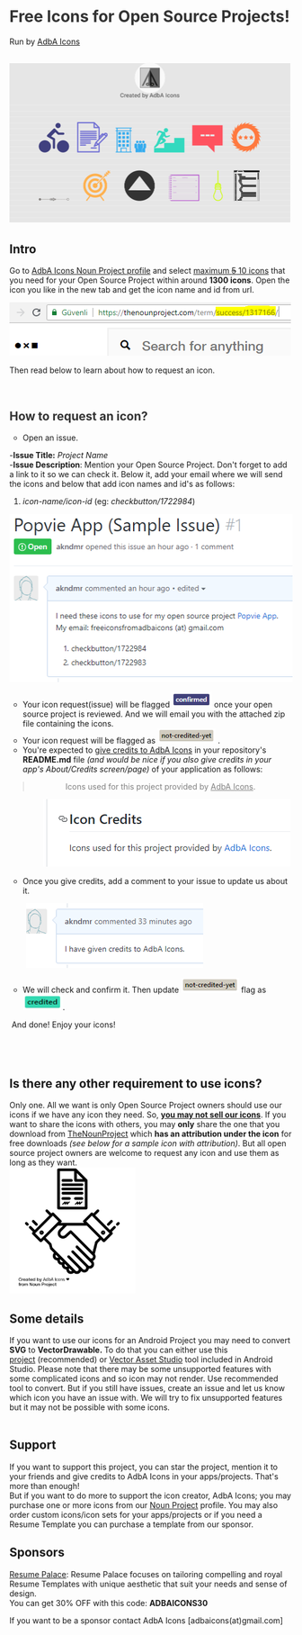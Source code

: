 <!-- #######  Free Icons for Open Source Projects by AdbA Icons #########-->
<h1 style="color: #5e9ca0;"><span style="color: #333333;">Free Icons for Open Source Projects!</span></h1>
<p>Run by <a href="https://thenounproject.com/adbaicons/">AdbA Icons</a></p>
<h2 style="color: #2e6c80;"><span style="color: #333333;"><img src="https://raw.githubusercontent.com/akndmr/adbaicons/master/img/adbaicons_cover.png" alt="" width="500" height="284" /></span></h2>
<h2>Intro</h2>
<p>Go to <a href="https://thenounproject.com/adbaicons">AdbA Icons Noun Project profile</a> and select <span style="text-decoration: underline;">maximum <strike>5</strike> 10 icons</span> that you need for your Open Source Project within around <strong>1300 icons</strong>. Open the icon you like in the new tab and get the icon name and id from url.</p>
<p><img src="https://raw.githubusercontent.com/akndmr/adbaicons/master/img/icon_name_and_id.PNG" alt="Icon URL" width="501" height="95" /></p>
<p>Then read below to learn about how to request an icon.</p>
<p>&nbsp;</p>
<h2 style="color: #2e6c80;"><span style="color: #333333;">How to request an icon?</span></h2>
<ul style="list-style-type: circle;">
<li>Open an issue.</li>
</ul>
<p>-<strong>Issue Title:</strong> <em>Project Name&nbsp;<br /></em>-<strong>Issue Description</strong>: Mention your Open Source Project. Don't forget to add a link to it so we can check it. Below it, add your email where we will send the icons and below that add icon names and id's as follows:&nbsp;</p>
<ol>
<li><em>icon-name/icon-id</em> (eg: <em>checkbutton/1722984</em>)</li>
</ol>
<p><img src="https://raw.githubusercontent.com/akndmr/adbaicons/master/img/issue_sample_1.PNG" alt="Issue sample" width="511" height="299" /></p>
<ul style="list-style-type: circle;">
<li>Your icon request(issue) will be flagged&nbsp;<img src="https://raw.githubusercontent.com/akndmr/adbaicons/master/img/label_confirmed.PNG" alt="" width="71" height="28" />&nbsp;once your open source project is reviewed. And we will email you with the attached zip file containing the icons.</li>
<li>Your icon request will be flagged as&nbsp;<img src="https://raw.githubusercontent.com/akndmr/adbaicons/master/img/label_not_credited_yet.PNG" alt="" width="103" height="27" />&nbsp;.</li>
<li>You're expected to <span style="text-decoration: underline;">give credits to AdbA Icons</span> in your repository's <strong>README.md</strong> file <em>(and would be nice if you also give credits in your app's About/Credits screen/page)</em> of your application as follows:</li>
</ul>
<blockquote>
<p style="padding-left: 60px;"><span style="color: #808080;">Icons used for this project provided by&nbsp;<a style="color: #808080;" href="https://github.com/akndmr/adbaicons">AdbA Icons</a>.</span></p>
</blockquote>
<p style="padding-left: 60px;"><span style="color: #808080;"><img src="https://raw.githubusercontent.com/akndmr/adbaicons/master/img/icon_credit.PNG" alt="Icon credits" width="440" height="120" /></span></p>
<ul style="list-style-type: circle;">
<li>Once you give credits, add a comment to your issue to update us about it.</li>
</ul>
<p style="padding-left: 30px;"><img src="https://raw.githubusercontent.com/akndmr/adbaicons/master/img/credits_given_comment.PNG" alt="Credits given comment"/></p>
<ul style="list-style-type: circle;">
<li>We will check and confirm it. Then update&nbsp;<img src="https://raw.githubusercontent.com/akndmr/adbaicons/master/img/label_not_credited_yet.PNG" alt="" width="103" height="27" /> flag as&nbsp;<img src="https://raw.githubusercontent.com/akndmr/adbaicons/master/img/label_credited.PNG" alt="" width="71" height="28" />.</li>
</ul>
<p>&nbsp;And done! Enjoy your icons!</p>
<h2>&nbsp;</h2>
<h2>Is there any other requirement to use icons?</h2>
<p>Only one. All we want is only Open Source Project owners should use our icons if we have any icon they need. So,&nbsp;<span style="text-decoration: underline;"><strong>you may not sell our icons</strong></span>. If you want to share the icons with others, you may <strong>only</strong> share the one that you download from <a href="https://thenounproject.com/adbaicons">TheNounProject</a> which <strong>has an attribution under the icon</strong> for free downloads <em>(see below for a sample icon with attribution)</em>. But all open source project owners are welcome to request any icon and use them as long as they want.<br /><img src="https://raw.githubusercontent.com/akndmr/adbaicons/master/img/noun_business%20deal_1723293.png" alt="AdbA Icons icon with attribution" width="224" height="224" /></p>

<h2>Some details</h2>
<p>If you want to use our icons for an Android Project you may need to convert <strong>SVG</strong> to <strong>VectorDrawable.&nbsp;</strong>To do that you can either use this <a href="http://a-student.github.io/SvgToVectorDrawableConverter.Web/">project</a>&nbsp;(recommended) or <a href="https://developer.android.com/studio/write/vector-asset-studio#svg">Vector Asset Studio</a> tool included in Android Studio. Please note that there may be some unsupported features with some complicated icons and so icon may not render. Use recommended tool to convert. But if you still have issues, create an issue and let us know which icon you have an issue with. We will try to fix unsupported features but it may not be possible with some icons.<br /><br /></p>

<h2>Support</h2>
<p>If you want to support this project, you can star the project, mention it to your friends and give credits to AdbA Icons in your apps/projects. That's more than enough!<br />But if you want to do more to support the icon creator, AdbA Icons; you may purchase one or more icons from our <a href="https://thenounproject.com/adbaicons/">Noun Project</a> profile. You may also order custom icons/icon sets for your apps/projects or if you need a Resume Template you can purchase a template from our sponsor.</p>

<h2>Sponsors</h2>
<p><a href="https://www.etsy.com/shop/ResumePalace">Resume Palace</a>:&nbsp;Resume Palace focuses on tailoring compelling and royal Resume Templates with unique aesthetic that suit your needs and sense of design.&nbsp;<br />You can get 30% OFF with this code:&nbsp;<strong>ADBAICONS30</strong></p>
<p>If you want to be a sponsor contact AdbA Icons [adbaicons(at)gmail.com]</p>

